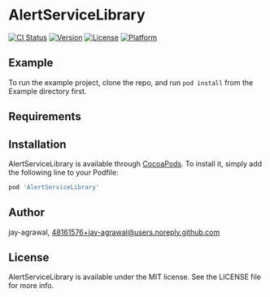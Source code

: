 # AlertServiceLibrary

[![CI Status](https://img.shields.io/travis/jay-agrawal/AlertServiceLibrary.svg?style=flat)](https://travis-ci.org/jay-agrawal/AlertServiceLibrary)
[![Version](https://img.shields.io/cocoapods/v/AlertServiceLibrary.svg?style=flat)](https://cocoapods.org/pods/AlertServiceLibrary)
[![License](https://img.shields.io/cocoapods/l/AlertServiceLibrary.svg?style=flat)](https://cocoapods.org/pods/AlertServiceLibrary)
[![Platform](https://img.shields.io/cocoapods/p/AlertServiceLibrary.svg?style=flat)](https://cocoapods.org/pods/AlertServiceLibrary)

## Example

To run the example project, clone the repo, and run `pod install` from the Example directory first.

## Requirements

## Installation

AlertServiceLibrary is available through [CocoaPods](https://cocoapods.org). To install
it, simply add the following line to your Podfile:

```ruby
pod 'AlertServiceLibrary'
```

## Author

jay-agrawal, 48161576+jay-agrawal@users.noreply.github.com

## License

AlertServiceLibrary is available under the MIT license. See the LICENSE file for more info.
